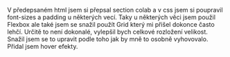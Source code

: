 V předepsaném html jsem si přepsal section colab a v css jsem si poupravil font-sizes a padding u některých vecí.
Taky u některých věci jsem použil Flexbox ale také jsem se snažil použít Grid který mi přišel dokonce často lehčí.
Určitě to není dokonalé, vylepšil bych celkové rozložení  velikost.
Snažil jsem se to upravit podle toho jak by mně to osobně vyhovovalo.
Přidal jsem hover efekty.
